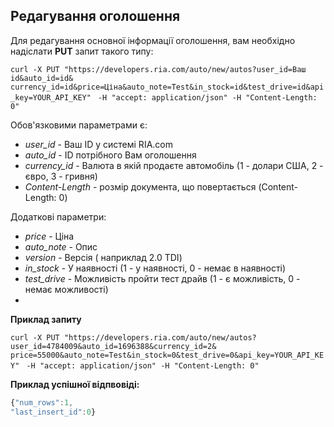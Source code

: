 ## Редагування оголошення

Для редагування основної інформації оголошення, вам необхідно надіслати **PUT** запит такого типу:

`curl -X PUT "https://developers.ria.com/auto/new/autos?user_id=Ваш id&auto_id=id&`
`currency_id=id&price=Ціна&auto_note=Test&in_stock=id&test_drive=id&api_key=YOUR_API_KEY"`
` -H "accept: application/json" -H "Content-Length: 0"`

Обов'язковими параметрами є:
- *user_id* - Ваш ID у системі RIA.com
- *auto_id* - ID потрібного Вам оголошення
- *currency_id* - Валюта в якій продаєте автомобіль (1 - долари США, 2 - євро, 3 - гривня)
- *Content-Length* - розмір документа, що повертається (Content-Length: 0)

Додаткові параметри:
- *price* - Ціна
- *auto_note* - Опис
- *version* - Версія ( наприклад 2.0 TDI)
- *in_stock* - У наявності   (1 - у наявності, 0 - немає в наявності)
- *test_drive* - Можливість пройти тест драйв (1 - є можливість, 0 - немає можливості)
- 
**Приклад запиту**

`curl -X PUT "https://developers.ria.com/auto/new/autos?user_id=4784009&auto_id=1696388&currency_id=2&`
`price=55000&auto_note=Test&in_stock=0&test_drive=0&api_key=YOUR_API_KEY"`
` -H "accept: application/json" -H "Content-Length: 0"`

**Приклад успішної відпвовіді:**

```javascript
{"num_rows":1,
"last_insert_id":0}
```
